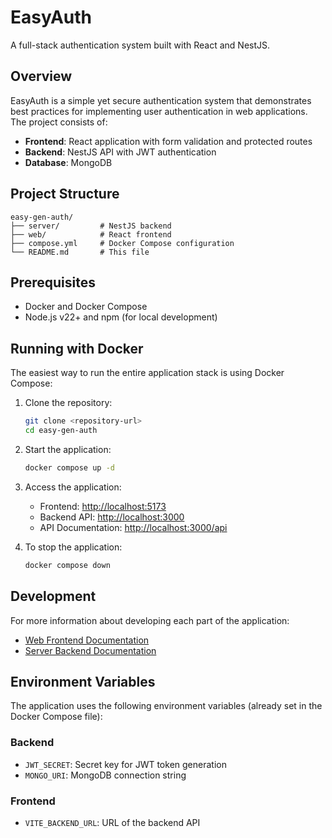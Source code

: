 # EasyAuth

A full-stack authentication system built with React and NestJS.

## Overview

EasyAuth is a simple yet secure authentication system that demonstrates best practices for implementing user authentication in web applications. The project consists of:

- **Frontend**: React application with form validation and protected routes
- **Backend**: NestJS API with JWT authentication
- **Database**: MongoDB

## Project Structure

```text
easy-gen-auth/
├── server/         # NestJS backend
├── web/            # React frontend
├── compose.yml     # Docker Compose configuration
└── README.md       # This file
```

## Prerequisites

- Docker and Docker Compose
- Node.js v22+ and npm (for local development)

## Running with Docker

The easiest way to run the entire application stack is using Docker Compose:

1. Clone the repository:

   ```bash
   git clone <repository-url>
   cd easy-gen-auth
   ```

2. Start the application:

   ```bash
   docker compose up -d
   ```

3. Access the application:

   - Frontend: <http://localhost:5173>
   - Backend API: <http://localhost:3000>
   - API Documentation: <http://localhost:3000/api>

4. To stop the application:

   ```bash
   docker compose down
   ```

## Development

For more information about developing each part of the application:

- [Web Frontend Documentation](./web/README.md)
- [Server Backend Documentation](./server/README.md)

## Environment Variables

The application uses the following environment variables (already set in the Docker Compose file):

### Backend

- `JWT_SECRET`: Secret key for JWT token generation
- `MONGO_URI`: MongoDB connection string

### Frontend

- `VITE_BACKEND_URL`: URL of the backend API
